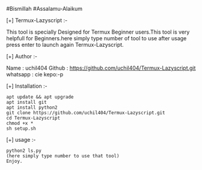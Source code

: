 #Bismillah
#Assalamu-Alaikum 

[+] Termux-Lazyscript :-
 
   This tool is specially Designed for Termux Beginner 
   users.This tool is very helpfull for Beginners.here
   simply type number of tool to use after usage press
   enter to launch again Termux-Lazyscript.

[+] Author :-

   Name : uchil404
   Github : https://github.com/uchil404/Termux-Lazyscript.git
   whatsapp : cie kepo:-p   

[+] Installation :-
  
    apt update && apt upgrade
    apt install git   
    apt install python2
    git clone https://github.com/uchil404/Termux-Lazyscript.git
    cd Termux-Lazyscript
    chmod +x *
    sh setup.sh

[+] usage :-

    python2 ls.py
    (here simply type number to use that tool)
    Enjoy.
